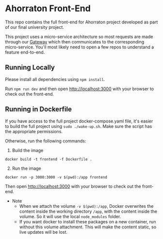 # Ahorraton Front-End

This repo contains the full front-end for Ahorraton project developed as part of our final university project.

This project uses a micro-service architecture so most requests are made through our [Gateway](https://github.com/Ahorraton/gateway) which then communicates to the corresponding micro-service. You'll most likely need to open a few repos to understand a feature end-to-end.

## Running Locally

Please install all dependencies using `npm install`.

Run `npm run dev` and then open [http://localhost:3000](http://localhost:3000) with your browser to check out the front-end.

## Running in Dockerfile

If you have access to the full project docker-compose.yaml file, it's easier to build the full project using `sudo ./wake-up.sh`.
Make sure the script has the appropriate permissions.

Otherwise, run the following commands:

1. Build the image

`docker build -t frontend -f Dockerfile .`

2. Run the image

`docker run -p 3000:3000 -v $(pwd):/app frontend`

Then open [http://localhost:3000](http://localhost:3000) with your browser to check out the front-end.

* Note
    - When we attach the volume `-v $(pwd):/app`, Docker overwrites the content inside the working directory 
    `/app`, with the content inside the volume. So it will use the local `node_modules` folder.
    - If you want docker to install these packages on a new container, run without this volume attachment. This will make the content static, so live updates will be lost.